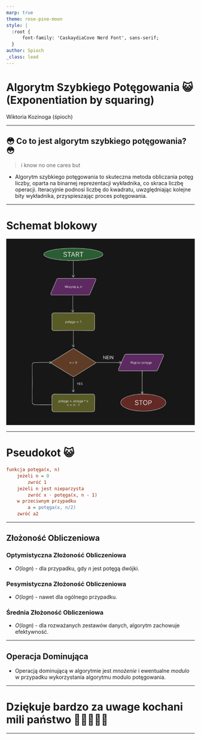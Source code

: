 ```yaml
---
marp: true
theme: rose-pine-moon
style: |
  :root {
      font-family: 'CaskaydiaCove Nerd Font', sans-serif;
  }
author: Spioch
_class: lead
---
```


<style>
section.center > * {
  text-align: center;
}
</style>

<!-- _class: center -->

# Algorytm Szybkiego Potęgowania 😺<br>(Exponentiation by squaring)

Wiktoria Kozinoga (śpioch)

---

## 😳 Co to jest algorytm szybkiego potęgowania? 😳

> i know no one cares but

- Algorytm szybkiego potęgowania to skuteczna metoda obliczania potęg liczby, oparta na binarnej reprezentacji wykładnika, co skraca liczbę operacji. Iteracyjnie podnosi liczbę do kwadratu, uwzględniając kolejne bity wykładnika, przyspieszając proces potęgowania.

---

# Schemat blokowy

![bg right:72.5% 72.5%](schemat.png)

---

# Pseudokot 😺

```ini
funkcja potęga(x, n)
    jeżeli n = 0
        zwróć 1
    jeżeli n jest nieparzysta
        zwróć x · potęga(x, n - 1)
    w przeciwnym przypadku
        a = potęga(x, n/2)
    zwróć a2
```

---

## Złożoność Obliczeniowa

### Optymistyczna Złożoność Obliczeniowa

- $O(log n)$ - dla przypadku, gdy $n$ jest potęgą dwójki.

### Pesymistyczna Złożoność Obliczeniowa

- $O(log n)$ - nawet dla ogólnego przypadku.

### Średnia Złożoność Obliczeniowa

- $O(log n)$ - dla rozważanych zestawów danych, algorytm zachowuje efektywność.

---

## Operacja Dominująca

- Operacją dominującą w algorytmie jest $mnożenie$ i ewentualne $modulo$ w przypadku wykorzystania algorytmu modulo potęgowania.

---

# Dziękuje bardzo za uwage kochani mili państwo 💙💙💙💙💙

---
